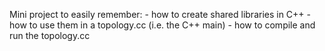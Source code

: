 Mini project to easily remember:
	- how to create shared libraries in C++
	- how to use them in a topology.cc (i.e. the C++ main)
	- how to compile and run the topology.cc

